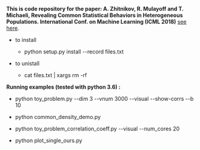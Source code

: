 **This is code repository for the paper: A. Zhitnikov, R. Mulayoff and T. Michaeli, Revealing Common Statistical Behaviors
in Heterogeneous Populations. International Conf. on Machine Learning (ICML 2018)** [see here](http://proceedings.mlr.press/v80/zhitnikov18a.html).

* to install
	* python setup.py install --record files.txt

* to unistall
	* cat files.txt | xargs rm -rf
	
	
**Running examples (tested with python 3.6) :**

* python toy_problem.py --dim 3 --vnum 3000 --visual --show-corrs --b 10

* python common_density_demo.py

* python toy_problem_correlation_coeff.py --visual --num_cores 20

* python plot_single_ours.py 



